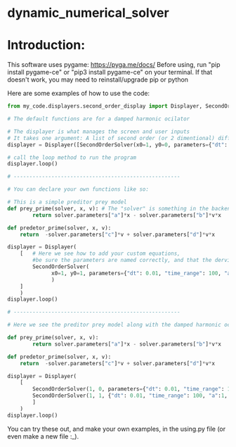 # dynamic_numerical_solver

# Introduction:
This software uses pygame: https://pyga.me/docs/
Before using, run "pip install pygame-ce" or "pip3 install pygame-ce" on your terminal.
If that doesn't work, you may need to reinstall/upgrade pip or python

Here are some examples of how to use the code:

```python
from my_code.displayers.second_order_display import Displayer, SecondOrderSolver

# The default functions are for a damped harmonic ocilator

# The displayer is what manages the screen and user inputs
# It takes one argument: A list of second order (or 2 dimentional) diffrential equations to solve, along wiht the parameters
displayer = Displayer([SecondOrderSolver(x0=1, y0=0, parameters={"dt": 0.01, "time_range": 100, "k": 5, "b": 2, "m": 1}),])

# call the loop method to run the program
displayer.loop()

# -----------------------------------------------------

# You can declare your own functions like so:

# This is a simple preditor prey model
def prey_prime(solver, x, v): # The "solver" is something in the backend, but it must be included as the first positional argument
        return solver.parameters["a"]*x - solver.parameters["b"]*v*x

def predetor_prime(solver, x, v):
    return  -solver.parameters["c"]*v + solver.parameters["d"]*v*x

displayer = Displayer(
    [   # Here we see how to add your custom equations, 
        #be sure the parameters are named correctly, and that the derviatives are assigned to x and v (not y)
        SecondOrderSolver(
              x0=1, y0=1, parameters={"dt": 0.01, "time_range": 100, "a":1, "b": 2, "c": 3, "d": 4}, derivatives={"x": prey_prime, "v": predetor_prime}
              )
    ]
    )
displayer.loop()

# -----------------------------------------------------

# Here we see the preditor prey model along with the damped harmonic ocillator

def prey_prime(solver, x, v):
        return solver.parameters["a"]*x - solver.parameters["b"]*v*x

def predetor_prime(solver, x, v):
    return  -solver.parameters["c"]*v + solver.parameters["d"]*v*x

displayer = Displayer(
    [
        SecondOrderSolver(1, 0, parameters={"dt": 0.01, "time_range": 100, "k": 5, "b": 2, "m": 1}),
        SecondOrderSolver(1, 1, {"dt": 0.01, "time_range": 100, "a":1, "b": 2, "c": 3, "d": 4}, {"x": prey_prime, "v": predetor_prime})
        ]
    )
displayer.loop()
```

You can try these out, and make your own examples, in the using.py file (or even make a new file :_).